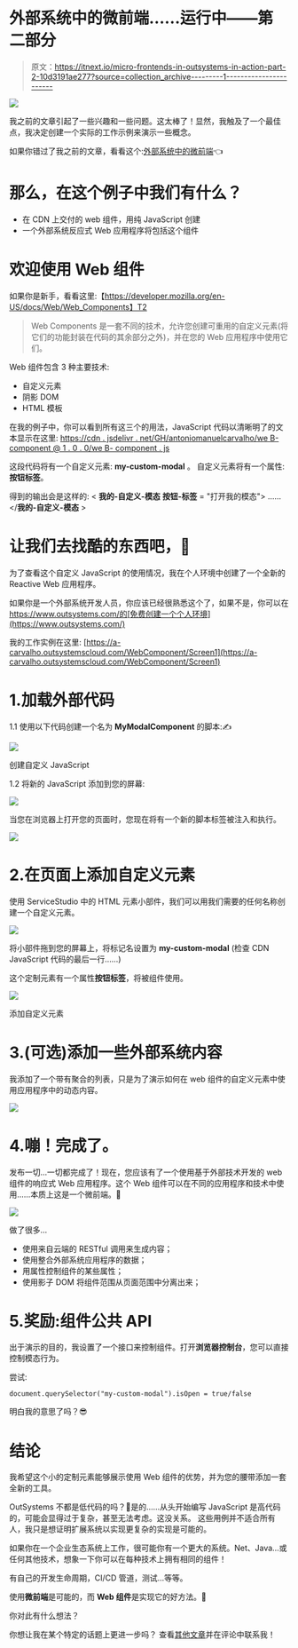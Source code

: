 # 外部系统中的微前端……运行中——第二部分

> 原文：<https://itnext.io/micro-frontends-in-outsystems-in-action-part-2-10d3191ae277?source=collection_archive---------1----------------------->

![](img/9f974a96e8aff98af98a758a3751676c.png)

我之前的文章引起了一些兴趣和一些问题。这太棒了！显然，我触及了一个最佳点，我决定创建一个实际的工作示例来演示一些概念。

如果你错过了我之前的文章，看看这个:[外部系统中的微前端](https://medium.com/itnext/micro-frontends-in-outsystems-a6aafd0d0e65)👈

# 那么，在这个例子中我们有什么？

*   在 CDN 上交付的 web 组件，用纯 JavaScript 创建
*   一个外部系统反应式 Web 应用程序将包括这个组件

# 欢迎使用 Web 组件

如果你是新手，看看这里:【https://developer.mozilla.org/en-US/docs/Web/Web_Components】T2

> Web Components 是一套不同的技术，允许您创建可重用的自定义元素(将它们的功能封装在代码的其余部分之外)，并在您的 Web 应用程序中使用它们。

Web 组件包含 3 种主要技术:

*   自定义元素
*   阴影 DOM
*   HTML 模板

在我的例子中，你可以看到所有这三个的用法，JavaScript 代码以清晰明了的文本显示在这里:
[https://cdn . jsdelivr . net/GH/antoniomanuelcarvalho/we B- component @ 1 . 0 . 0/we B- component . js](https://cdn.jsdelivr.net/gh/antoniomanuelcarvalho/web-component@1.0.0/web-component.js)

这段代码将有一个自定义元素: **my-custom-modal** 。
自定义元素将有一个属性:**按钮标签**。

得到的输出会是这样的:
< **我的-自定义-模态** **按钮-标签** = "打开我的模态">
……
</**我的-自定义-模态** >

# 让我们去找酷的东西吧，🥰

为了查看这个自定义 JavaScript 的使用情况，我在个人环境中创建了一个全新的 Reactive Web 应用程序。

如果你是一个外部系统开发人员，你应该已经很熟悉这个了，如果不是，你可以在 https://www.outsystems.com/的[免费创建一个个人环境](https://www.outsystems.com/)

我的工作实例在这里:
[https://a-carvalho.outsystemscloud.com/WebComponent/Screen1](https://a-carvalho.outsystemscloud.com/WebComponent/Screen1)

# 1.加载外部代码

1.1 使用以下代码创建一个名为 **MyModalComponent** 的脚本:✍️

![](img/e1983c420e780a59d6e3dadda8fd5e36.png)

创建自定义 JavaScript

1.2 将新的 JavaScript 添加到您的屏幕:

![](img/d34d705423f95641c1b5e5d346a3326c.png)

当您在浏览器上打开您的页面时，您现在将有一个新的脚本标签被注入和执行。

![](img/0131885b2187bab658dd01dd502a8a7e.png)

# 2.在页面上添加自定义元素

使用 ServiceStudio 中的 HTML 元素小部件，我们可以用我们需要的任何名称创建一个自定义元素。

![](img/bafbaa2fbef92c00de33a41cdd09a66b.png)

将小部件拖到您的屏幕上，将标记名设置为 **my-custom-modal** (检查 CDN JavaScript 代码的最后一行……)

这个定制元素有一个属性**按钮标签**，将被组件使用。

![](img/affbcd6e696470d2137da33dbb1628db.png)

添加自定义元素

# 3.(可选)添加一些外部系统内容

我添加了一个带有聚合的列表，只是为了演示如何在 web 组件的自定义元素中使用应用程序中的动态内容。

![](img/d5b166a9c765a3759a6b08861c22b22b.png)

# 4.嘣！完成了。

发布一切…一切都完成了！现在，您应该有了一个使用基于外部技术开发的 web 组件的响应式 Web 应用程序。这个 Web 组件可以在不同的应用程序和技术中使用……本质上这是一个微前端。🤙

![](img/556b3421af4463a176b9dc902e929e12.png)

做了很多…

*   使用来自云端的 RESTful 调用来生成内容；
*   使用<slot>整合外部系统应用程序的数据；</slot>
*   用属性控制组件的某些属性；
*   使用影子 DOM 将组件范围从页面范围中分离出来；

# 5.奖励:组件公共 API

出于演示的目的，我设置了一个接口来控制组件。打开**浏览器控制台**，您可以直接控制模态行为。

尝试:

```
document.querySelector("my-custom-modal").isOpen = true/false
```

明白我的意思了吗？😎

# 结论

我希望这个小的定制元素能够展示使用 Web 组件的优势，并为您的腰带添加一套全新的工具。

OutSystems 不都是低代码的吗？🤔是的……从头开始编写 JavaScript 是高代码的，可能会显得过于复杂，甚至无法考虑。这没关系。
这些用例并不适合所有人，我只是想证明扩展系统以实现更复杂的实现是可能的。

如果你在一个企业生态系统上工作，很可能你有一个更大的系统。Net、Java…或任何其他技术，想象一下你可以在每种技术上拥有相同的组件！

有自己的开发生命周期，CI/CD 管道，测试…等等。

使用**微前端**是可能的，而 **Web 组件**是实现它的好方法。🤝

你对此有什么想法？

你想让我在某个特定的话题上更进一步吗？
查看[其他文章](https://antonio-carvalho.medium.com/)并在评论中联系我！